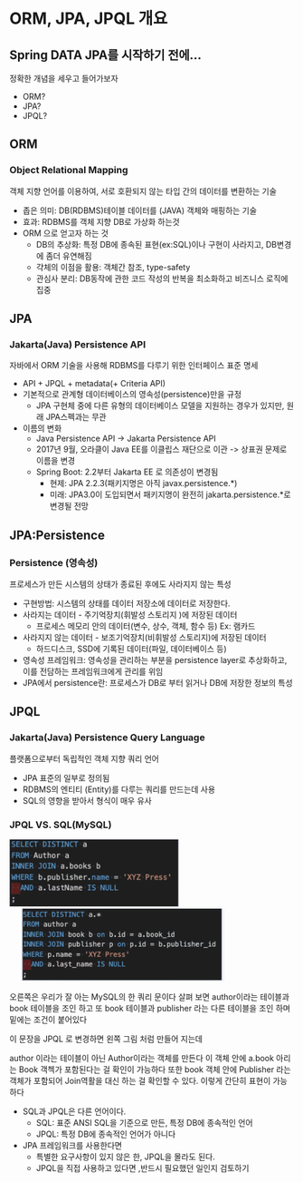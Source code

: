 # ORM, JPA, JPQL 개요

## Spring DATA JPA를 시작하기 전에...
정확한 개념을 세우고 들어가보자
- ORM?
- JPA?
- JPQL?

## ORM
### Object Relational Mapping
객체 지향 언어를 이용하여, 서로 호환되지 않는 타입 간의 데이터를 변환하는 기술
- 좁은 의미: DB(RDBMS)테이블 데이터를 (JAVA) 객체와 매핑하는 기술
- 효과: RDBMS를 객체 지향 DB로 가상화 하는것
- ORM 으로 얻고자 하는 것
  - DB의 추상화: 특정 DB에 종속된 표현(ex:SQL)이나 구현이 사라지고, DB변경에 좀더 유연해짐
  - 갹체의 이점을 활용: 객체간 참조, type-safety
  - 관심사 분리: DB동작에 관한 코드 작성의 반복을 최소화하고 비즈니스 로직에 집중

## JPA
### Jakarta(Java) Persistence API
자바에서 ORM 기술을 사용해 RDBMS를 다루기 위한 인터페이스 표준 명세
- API + JPQL + metadata(+ Criteria API)
- 기본적으로 관계형 데이터베이스의 영속성(persistence)만을 규정
  - JPA 구현체 중에 다른 유형의 데이터베이스 모델을 지원하는 경우가 있지만, 원래 JPA스펙과는 무관 
- 이름의 변화
  - Java Persistence API -> Jakarta Persistence API
  - 2017년 9월, 오라클이 Java EE를 이클립스 재단으로 이관 -> 상표권 문제로 이름을 변경
  - Spring Boot: 2.2부터 Jakarta EE 로 의존성이 변경됨
    - 현제: JPA 2.2.3(패키지명은 아직 javax.persistence.*)
    - 미래: JPA3.0이 도입되면서 패키지명이 완전히 jakarta.persistence.*로 변경될 전망

## JPA:Persistence
### Persistence (영속성)
프로세스가 만든 시스템의 상태가 종료된 후에도 사라지지 않는 특성
- 구현방법: 시스템의 상태를 데이터 저장소에 데이터로 저장한다.
- 사라지는 데이터 - 주기억장치(휘발성 스토리지 )에 저장된 데이터
  - 프로세스 메모리 안의 데이터(변수, 상수, 객체, 함수 등) Ex: 램카드
- 사라지지 않는 데이터 - 보조기억장치(비휘발성 스토리지)에 저장된 데이터 
  - 하드디스크, SSD에 기록된 데이터(파일, 데이터베이스 등)
- 영속성 프레임워크: 영속성을 관리하는 부분을 persistence layer로 추상화하고, 이를 전담하는 프레임워크에게 관리를 위임
- JPA에서 persistence란: 프로세스가 DB로 부터 읽거나 DB에 저장한 정보의 특성


## JPQL
### Jakarta(Java) Persistence Query Language

플랫폼으로부터 독립적인 객체 지향 쿼리 언어
- JPA 표준의 일부로 정의됨
- RDBMS의 엔티티 (Entity)를 다루는 쿼리를 만드는데 사용
- SQL의 영향을 받아서 형식이 매우 유사

### JPQL VS. SQL(MySQL)
<img src="img.png" style="display: inline-block" width="300">
<img src="img_1.png" style="display: inline-block; margin-left: 20px" width="360">

오른쪽은 우리가 잘 아는 MySQL의 한 쿼리 문이다 
살펴 보면 author이라는 테이블과 book 테이블을 조인 하고
또 book 테이블과 publisher 라는 다른 테이블을 조인 하며 
밑에는 조건이 붙어있다

이 문장을 JPQL 로 변경하면 왼쪽 그림 처럼 만들어 지는데

author 이라는 테이블이 아닌 Author이라는 객체를 만든다
이 객체 안에 a.book 아리는 Book 객첵가 포함된다는 걸 확인이 가능하다
또한 book 객체 안에 Publisher 라는 객체가 포함되어 Join역활을 대신 하는 걸 확인할 수 있다.
이렇게 간단히 표현이 가능하다

- SQL과 JPQL은 다른 언어이다.
  - SQL: 표준 ANSI SQL을 기준으로 만든, 특정 DB에 종속적인 언어
  - JPQL: 특정 DB에 종속적인 언어가 아니다
- JPA 프레임워크를 사용한다면
  - 특별한 요구사항이 있지 않은 한, JPQL을 몰라도 된다.
  - JPQL을 직접 사용하고 있다면 ,반드시 필요했던 일인지 검토하기